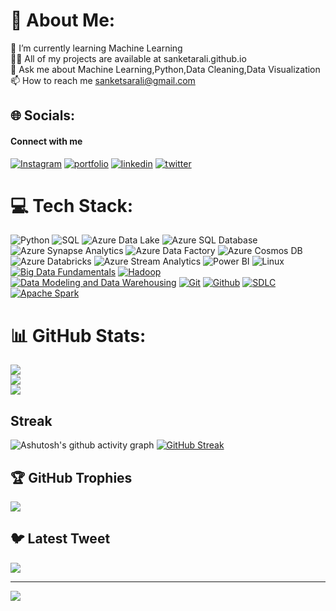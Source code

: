 # 💫 About Me:
🌱 I’m currently learning Machine Learning<br>👨‍💻 All of my projects are available at sanketarali.github.io<br>💬 Ask me about Machine Learning,Python,Data Cleaning,Data Visualization<br>📫 How to reach me sanketsarali@gmail.com


## 🌐 Socials:
#### Connect with me
[![Instagram](https://img.shields.io/badge/instagram-red?style=for-the-badge&logo=instagram&logoColor=white)](https:/instagram.com/sanket_arali)
[![portfolio](https://img.shields.io/badge/my_portfolio-000?style=for-the-badge&logo=ko-fi&logoColor=white)](https://sanketarali.github.io)
[![linkedin](https://img.shields.io/badge/linkedin-0A66C2?style=for-the-badge&logo=linkedin&logoColor=white)](https://www.linkedin.com/in/sanketarali)
[![twitter](https://img.shields.io/badge/twitter-purple?style=for-the-badge&logo=twitter&logoColor=white)](https://twitter.com/sanketarali)


# 💻 Tech Stack:
![Python](https://img.shields.io/badge/python-3670A0?style=for-the-badge&logo=python&logoColor=ffdd54)  ![SQL](https://img.shields.io/badge/sql-%2300f.svg?style=for-the-badge&logo=sql&logoColor=white) 
![Azure Data Lake](https://img.shields.io/badge/Azure_Data_Lake-%23888888.svg?style=for-the-badge&logo=azure-data-lake&logoColor=white)
![Azure SQL Database](https://img.shields.io/badge/Azure_SQL_Database-%23FF5733.svg?style=for-the-badge&logo=azure-sql-database&logoColor=white)
![Azure Synapse Analytics](https://img.shields.io/badge/Azure_Synapse_Analytics-%2300BCD4.svg?style=for-the-badge&logo=azure-synapse-analytics&logoColor=white)
![Azure Data Factory](https://img.shields.io/badge/Azure_Data_Factory-%230072C6.svg?style=for-the-badge&logo=azure-data-factory&logoColor=white)  ![Azure Cosmos DB](https://img.shields.io/badge/Azure_Cosmos_DB-%23888888.svg?style=for-the-badge&logo=azure-cosmosdb&logoColor=white) ![Azure Databricks](https://img.shields.io/badge/Azure_Databricks-%23FFA500.svg?style=for-the-badge&logo=azure-databricks&logoColor=white) ![Azure Stream Analytics](https://img.shields.io/badge/Azure_Stream_Analytics-%23FF5733.svg?style=for-the-badge&logo=azure-stream-analytics&logoColor=white) ![Power BI](https://img.shields.io/badge/Power_BI-%2300BCD4.svg?style=for-the-badge&logo=power-bi&logoColor=white) ![Linux](https://img.shields.io/badge/Linux-%23FFC107.svg?style=for-the-badge&logo=linux&logoColor=white)
[![Big Data Fundamentals](https://img.shields.io/badge/Big_Data_Fundamentals-%2300FF00.svg?style=for-the-badge)](https://example.com)
[![Hadoop](https://img.shields.io/badge/Hadoop-%23FF0000.svg?style=for-the-badge)](https://example.com)
[![Data Modeling and Data Warehousing](https://img.shields.io/badge/Data_Modeling_and_Data_Warehousing-%230000FF.svg?style=for-the-badge)](https://example.com)
[![Git](https://img.shields.io/badge/Git-%23FFFF00.svg?style=for-the-badge&logo=git&logoColor=white)](https://example.com)
[![Github](https://img.shields.io/badge/Github-%2300FF00.svg?style=for-the-badge&logo=github&logoColor=white)](https://example.com)
[![SDLC](https://img.shields.io/badge/SDLC-%230000FF.svg?style=for-the-badge)](https://example.com)
[![Apache Spark](https://img.shields.io/badge/Apache_Spark-%23FF5733.svg?style=for-the-badge)](https://example.com)
















# 📊 GitHub Stats:
![](https://github-readme-stats.vercel.app/api?username=sanketarali&theme=dark&hide_border=false&include_all_commits=false&count_private=false)<br/>
![](https://github-readme-streak-stats.herokuapp.com/?user=sanketarali&theme=dark&hide_border=false)<br/>
![](https://github-readme-stats.vercel.app/api/top-langs/?username=sanketarali&theme=dark&hide_border=false&include_all_commits=false&count_private=false&layout=compact)


## Streak
![Ashutosh's github activity graph](https://github-readme-activity-graph.vercel.app/graph?username=sanketarali&bg_color=fffff0&color=708090&line=24292e&point=24292e&area=true&hide_border=true)
   [![GitHub Streak](https://streak-stats.demolab.com/?user=sanketarali)](https://git.io/streak-stats)

   


## 🏆 GitHub Trophies
![](https://github-profile-trophy.vercel.app/?username=sanketarali&theme=radical&no-frame=false&no-bg=true&margin-w=4)

## 🐦 Latest Tweet
[![](https://gtce.itsvg.in/api?username=SanketArali)](https://github.com/VishwaGauravIn/github-twitter-card-embed)

---
[![](https://visitcount.itsvg.in/api?id=sanketarali&icon=0&color=0)](https://visitcount.itsvg.in)

<!-- Proudly created with GPRM ( https://gprm.itsvg.in ) -->
